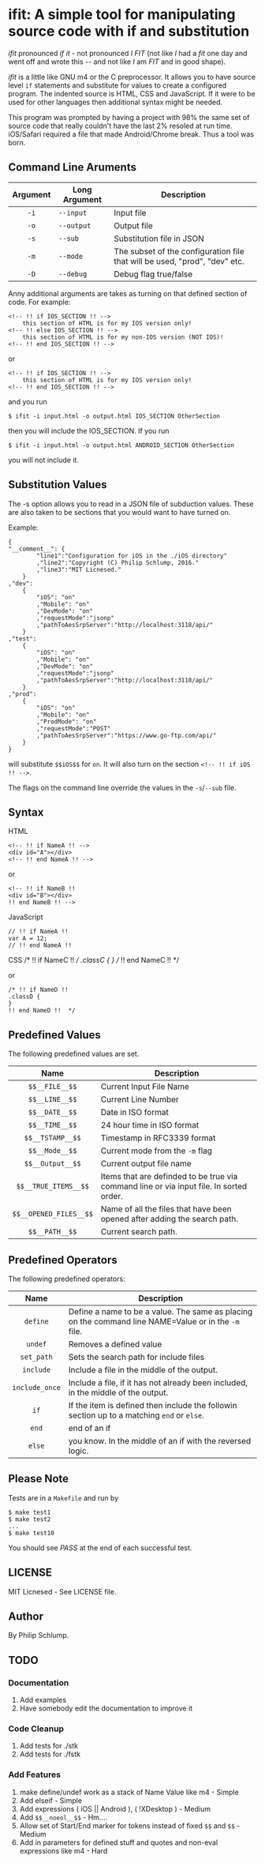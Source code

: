 ifit:  A simple tool for manipulating source code with if and substitution
==========================================================================

*ifit* pronounced *if* *it* - not pronounced *I* *FIT* (not like *I* had a *fit* one day and went off and wrote this -- and not like 
*I* am *FIT* and in good shape).  

*ifit* is a little like GNU m4 or the C preprocessor.  It allows you to have source level `if` statements and substitute
for values to create a configured program.  The indented source is HTML, CSS and JavaScript.  If it were to be used for
other languages then additional syntax might be needed.

This program was prompted by having a project with 98% the same set of source code that really couldn't have the last 2%
resoled at run time.  iOS/Safari required a file that made Android/Chrome break.  Thus a tool was born. 

Command Line Aruments
---------------------

Argument | Long Argument| Description
:---: | --- | ---
`-i` | `--input` | Input file
`-o` | `--output` | Output file
`-s` | `--sub` | Substitution file in JSON
`-m` | `--mode` | The subset of the configuration file that will be used, "prod", "dev" etc.
`-D` | `--debug` | Debug flag true/false

Anny additional arguments are takes as turning on that defined section of code.  For example:

	<!-- !! if IOS_SECTION !! -->
		this section of HTML is for my IOS version only!
	<!-- !! else IOS_SECTION !! -->
		this section of HTML is for my non-IOS version (NOT IOS)!
	<!-- !! end IOS_SECTION !! -->

or

	<!-- !! if IOS_SECTION !! -->
		this section of HTML is for my IOS version only!
	<!-- !! end IOS_SECTION !! -->

and you run

	$ ifit -i input.html -o output.html IOS_SECTION OtherSection

then you will include the IOS_SECTION.  If you run

	$ ifit -i input.html -o output.html ANDROID_SECTION OtherSection

you will not include it.

Substitution Values
-------------------

The -s option allows you to read in a JSON file of subduction values.  These are also taken to be
sections that you would want to have turned on.

Example:

	{
	"__comment__": {
			"line1":"Configuration for iOS in the ./iOS directory"
			,"line2":"Copyright (C) Philip Schlump, 2016."
			,"line3":"MIT Licnesed."
		}
	,"dev":
		{
			"iOS": "on"
			,"Mobile": "on"
			,"DevMode": "on"
			,"requestMode":"jsonp"
			,"pathToAesSrpServer":"http://localhost:3118/api/"
		}
	,"test":
		{
			"iOS": "on"
			,"Mobile": "on"
			,"DevMode": "on"
			,"requestMode":"jsonp"
			,"pathToAesSrpServer":"http://localhost:3118/api/"
		}
	,"prod":
		{
			"iOS": "on"
			,"Mobile": "on"
			,"ProdMode": "on"
			,"requestMode":"POST"
			,"pathToAesSrpServer":"https://www.go-ftp.com/api/"
		}
	}

will substitute `$$iOS$$` for `on`.  It will also turn on the section `<!-- !! if iOS !! -->`.

The flags on the command line override the values in the `-s`/`--sub` file.

Syntax
------

HTML

	<!-- !! if NameA !! -->
	<div id="A"></div>
	<!-- !! end NameA !! -->

or

	<!-- !! if NameB !! 
	<div id="B"></div>
	!! end NameB !! -->

JavaScript

	// !! if NameA !!
	var A = 12;
	// !! end NameA !! 

CSS
	/* !! if NameC !! */
	.classC {
	}
	/* !! end NameC !!  */

or

	/* !! if NameD !!
	.classD {
	}
	!! end NameD !!  */

Predefined Values
-----------------

The following predefined values are set.

Name | Description
:---: | --- 
`$$__FILE__$$` | Current Input File Name
`$$__LINE__$$` | Current Line Number
`$$__DATE__$$` | Date in ISO format
`$$__TIME__$$` | 24 hour time in ISO format
`$$__TSTAMP__$$` | Timestamp in RFC3339 format
`$$__Mode__$$` | Current mode from the `-m` flag
`$$__Output__$$` | Current output file name
`$$__TRUE_ITEMS__$$` | Items that are definded to be true via command line or via input file.  In sorted order.
`$$__OPENED_FILES__$$` | Name of all the files that have been opened after adding the search path.
`$$__PATH__$$` | Current search path.

Predefined Operators
--------------------

The following predefined operators:

Name | Description
:---: | --- 
`define` | Define a name to be a value.  The same as placing on the command line NAME=Value or in the `-m` file.
`undef` | Removes a defined value
`set_path` | Sets the search path for include files
`include` | Include a file in the middle of the output.
`include_once` | Include a file, if it has not already been included, in the middle of the output.
`if` | If the item is defined then include the followin section up to a matching `end` or `else`.
`end` | end of an if
`else` | you know.  In the middle of an if with the reversed logic.

Please Note
-----------

Tests are in a `Makefile` and run by 

	$ make test1
	$ make test2
	...
	$ make test10

You should see *PASS* at the end of each successful test.

LICENSE
-------

MIT Licnesed -  See LICENSE file.

Author
------

By Philip Schlump.

TODO
----

### Documentation

1. Add examples
2. Have somebody edit the documentation to improve it

### Code Cleanup

1. Add tests for ./stk
1. Add tests for ./fstk

### Add Features

1. make define/undef work as a stack of Name Value like m4 - Simple
2. Add elseif - Simple
3. Add expressions ( iOS || Android ), ( !XDesktop ) - Medium
9. Add `$$__noeol__$$` - Hm....
9. Allow set of Start/End marker for tokens instead of fixed `$$` and `$$` - Medium
9. Add in parameters for defined stuff and quotes and non-eval expressions like m4 - Hard

